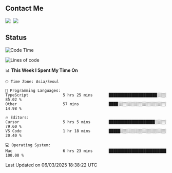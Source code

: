 ## Contact Me
<a href="https://instagram.com/_hongrok"><img src="https://img.shields.io/badge/Instagram-E4405F?style=for-the-badge&logo=Instagram&logoColor=white"/></a>&nbsp;
<img src="https://img.shields.io/badge/HongRok @hlog2e-5865F2?style=for-the-badge&logo=Discord&logoColor=white"/>&nbsp;

## Status

<!--START_SECTION:waka-->
![Code Time](http://img.shields.io/badge/Code%20Time-846%20hrs%2055%20mins-blue)

![Lines of code](https://img.shields.io/badge/From%20Hello%20World%20I%27ve%20Written-636.5%20thousand%20lines%20of%20code-blue)

📊 **This Week I Spent My Time On** 

```text
🕑︎ Time Zone: Asia/Seoul

💬 Programming Languages: 
TypeScript               5 hrs 25 mins       █████████████████████░░░░   85.02 % 
Other                    57 mins             ████░░░░░░░░░░░░░░░░░░░░░   14.98 % 

🔥 Editors: 
Cursor                   5 hrs 5 mins        ████████████████████░░░░░   79.60 % 
VS Code                  1 hr 18 mins        █████░░░░░░░░░░░░░░░░░░░░   20.40 % 

💻 Operating System: 
Mac                      6 hrs 23 mins       █████████████████████████   100.00 % 
```


 Last Updated on 06/03/2025 18:38:22 UTC
<!--END_SECTION:waka-->
